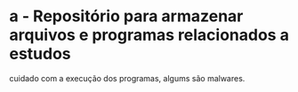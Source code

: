 # a - Repositório para armazenar arquivos e programas relacionados a estudos

cuidado com a execução dos programas, algums são malwares.
